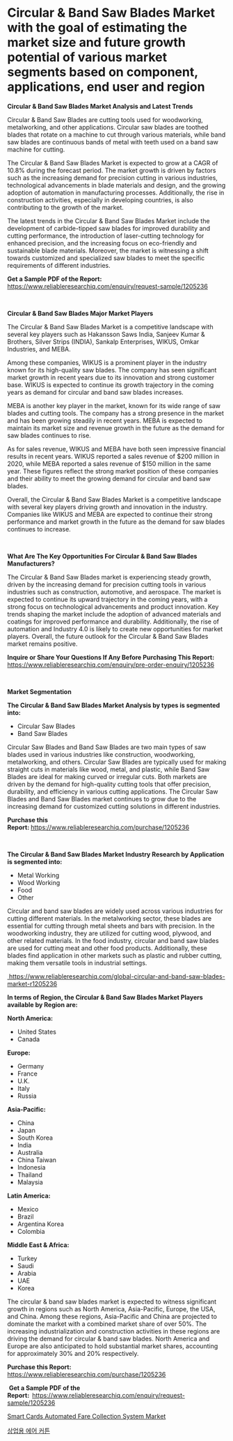 <p><h1>Circular & Band Saw Blades Market with the goal of estimating the market size and future growth potential of various market segments based on component, applications, end user and region</h1></p><p><strong>Circular & Band Saw Blades Market Analysis and Latest Trends</strong></p>
<p><p>Circular & Band Saw Blades are cutting tools used for woodworking, metalworking, and other applications. Circular saw blades are toothed blades that rotate on a machine to cut through various materials, while band saw blades are continuous bands of metal with teeth used on a band saw machine for cutting.</p><p>The Circular & Band Saw Blades Market is expected to grow at a CAGR of 10.8% during the forecast period. The market growth is driven by factors such as the increasing demand for precision cutting in various industries, technological advancements in blade materials and design, and the growing adoption of automation in manufacturing processes. Additionally, the rise in construction activities, especially in developing countries, is also contributing to the growth of the market.</p><p>The latest trends in the Circular & Band Saw Blades Market include the development of carbide-tipped saw blades for improved durability and cutting performance, the introduction of laser-cutting technology for enhanced precision, and the increasing focus on eco-friendly and sustainable blade materials. Moreover, the market is witnessing a shift towards customized and specialized saw blades to meet the specific requirements of different industries.</p></p>
<p><strong>Get a Sample PDF of the Report:&nbsp;</strong> <a href="https://www.reliableresearchiq.com/enquiry/request-sample/1205236">https://www.reliableresearchiq.com/enquiry/request-sample/1205236</a></p>
<p>&nbsp;</p>
<p><strong>Circular & Band Saw Blades Major Market Players</strong></p>
<p><p>The Circular & Band Saw Blades Market is a competitive landscape with several key players such as Hakansson Saws India, Sanjeev Kumar & Brothers, Silver Strips (INDIA), Sankalp Enterprises, WIKUS, Omkar Industries, and MEBA. </p><p>Among these companies, WIKUS is a prominent player in the industry known for its high-quality saw blades. The company has seen significant market growth in recent years due to its innovation and strong customer base. WIKUS is expected to continue its growth trajectory in the coming years as demand for circular and band saw blades increases.</p><p>MEBA is another key player in the market, known for its wide range of saw blades and cutting tools. The company has a strong presence in the market and has been growing steadily in recent years. MEBA is expected to maintain its market size and revenue growth in the future as the demand for saw blades continues to rise.</p><p>As for sales revenue, WIKUS and MEBA have both seen impressive financial results in recent years. WIKUS reported a sales revenue of $200 million in 2020, while MEBA reported a sales revenue of $150 million in the same year. These figures reflect the strong market position of these companies and their ability to meet the growing demand for circular and band saw blades.</p><p>Overall, the Circular & Band Saw Blades Market is a competitive landscape with several key players driving growth and innovation in the industry. Companies like WIKUS and MEBA are expected to continue their strong performance and market growth in the future as the demand for saw blades continues to increase.</p></p>
<p>&nbsp;</p>
<p><strong>What Are The Key Opportunities For Circular & Band Saw Blades Manufacturers?</strong></p>
<p><p>The Circular & Band Saw Blades market is experiencing steady growth, driven by the increasing demand for precision cutting tools in various industries such as construction, automotive, and aerospace. The market is expected to continue its upward trajectory in the coming years, with a strong focus on technological advancements and product innovation. Key trends shaping the market include the adoption of advanced materials and coatings for improved performance and durability. Additionally, the rise of automation and Industry 4.0 is likely to create new opportunities for market players. Overall, the future outlook for the Circular & Band Saw Blades market remains positive.</p></p>
<p><strong>Inquire or Share Your Questions If Any Before Purchasing This Report:</strong> <a href="https://www.reliableresearchiq.com/enquiry/pre-order-enquiry/1205236">https://www.reliableresearchiq.com/enquiry/pre-order-enquiry/1205236</a></p>
<p>&nbsp;</p>
<p><strong>Market Segmentation</strong></p>
<p><strong>The Circular & Band Saw Blades Market Analysis by types is segmented into:</strong></p>
<p><ul><li>Circular Saw Blades</li><li>Band Saw Blades</li></ul></p>
<p><p>Circular Saw Blades and Band Saw Blades are two main types of saw blades used in various industries like construction, woodworking, metalworking, and others. Circular Saw Blades are typically used for making straight cuts in materials like wood, metal, and plastic, while Band Saw Blades are ideal for making curved or irregular cuts. Both markets are driven by the demand for high-quality cutting tools that offer precision, durability, and efficiency in various cutting applications. The Circular Saw Blades and Band Saw Blades market continues to grow due to the increasing demand for customized cutting solutions in different industries.</p></p>
<p><strong>Purchase this Report:&nbsp;</strong><a href="https://www.reliableresearchiq.com/purchase/1205236">https://www.reliableresearchiq.com/purchase/1205236</a></p>
<p>&nbsp;</p>
<p><strong>The Circular & Band Saw Blades Market Industry Research by Application is segmented into:</strong></p>
<p><ul><li>Metal Working</li><li>Wood Working</li><li>Food</li><li>Other</li></ul></p>
<p><p>Circular and band saw blades are widely used across various industries for cutting different materials. In the metalworking sector, these blades are essential for cutting through metal sheets and bars with precision. In the woodworking industry, they are utilized for cutting wood, plywood, and other related materials. In the food industry, circular and band saw blades are used for cutting meat and other food products. Additionally, these blades find application in other markets such as plastic and rubber cutting, making them versatile tools in industrial settings.</p></p>
<p><a href="https://www.reliableresearchiq.com/global-circular-and-band-saw-blades-market-r1205236">&nbsp;https://www.reliableresearchiq.com/global-circular-and-band-saw-blades-market-r1205236</a></p>
<p><strong>In terms of Region, the Circular & Band Saw Blades Market Players available by Region are:</strong></p>
<p>
    <p> <strong> North America: </strong>
        <ul>
            <li>United States</li>
            <li>Canada</li>
        </ul>
        </p> 
    <p> <strong> Europe: </strong>
        <ul>
            <li>Germany</li>
            <li>France</li>
            <li>U.K.</li>
            <li>Italy</li>
            <li>Russia</li>
        </ul>
        </p> 
    <p> <strong> Asia-Pacific: </strong>
        <ul>
            <li>China</li>
            <li>Japan</li>
            <li>South Korea</li>
            <li>India</li>
            <li>Australia</li>
            <li>China Taiwan</li>
            <li>Indonesia</li>
            <li>Thailand</li>
            <li>Malaysia</li>
        </ul>
        </p> 
    <p> <strong> Latin America: </strong>
        <ul>
            <li>Mexico</li>
            <li>Brazil</li>
            <li>Argentina Korea</li>
            <li>Colombia</li>
        </ul>
        </p> 
    <p> <strong> Middle East & Africa: </strong>
        <ul>
            <li>Turkey</li>
            <li>Saudi</li>
            <li>Arabia</li>
            <li>UAE</li>
            <li>Korea</li>
        </ul>
    </p>
    </p>
<p><p>The circular & band saw blades market is expected to witness significant growth in regions such as North America, Asia-Pacific, Europe, the USA, and China. Among these regions, Asia-Pacific and China are projected to dominate the market with a combined market share of over 50%. The increasing industrialization and construction activities in these regions are driving the demand for circular & band saw blades. North America and Europe are also anticipated to hold substantial market shares, accounting for approximately 30% and 20% respectively.</p></p>
<p><strong>Purchase this Report: </strong><a href="https://www.reliableresearchiq.com/purchase/1205236">https://www.reliableresearchiq.com/purchase/1205236</a></p>
<p>&nbsp;<strong>Get a Sample PDF of the Report:&nbsp;&nbsp;</strong><a href="https://www.reliableresearchiq.com/enquiry/request-sample/1205236">https://www.reliableresearchiq.com/enquiry/request-sample/1205236</a></p>
<p><strong></strong></p>
<p><p><a href="https://github.com/IzaiahBartell/Market-Research-Report-List-2/blob/main/smart-cards-automated-fare-collection-system-market.md">Smart Cards Automated Fare Collection System Market</a></p><p><a href="https://github.com/OwenHamiytll568745/Market-Research-Report-List-3/blob/main/281706871275.md">상업용 에어 커튼</a></p></p>